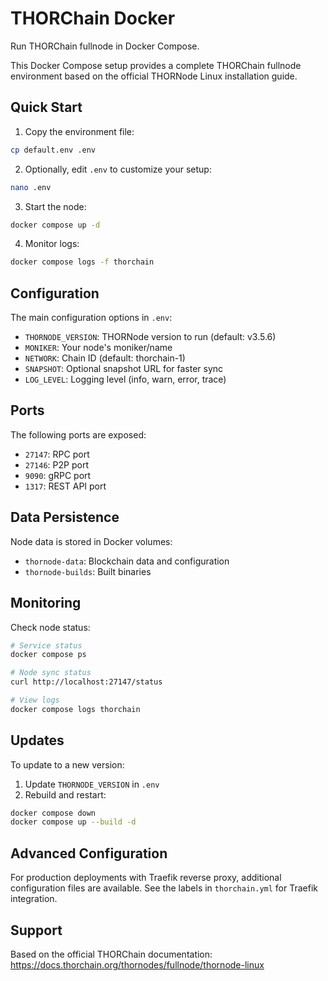 # THORChain Docker

Run THORChain fullnode in Docker Compose.

This Docker Compose setup provides a complete THORChain fullnode environment based on the official THORNode Linux installation guide.

## Quick Start

1. Copy the environment file:
```bash
cp default.env .env
```

2. Optionally, edit `.env` to customize your setup:
```bash
nano .env
```

3. Start the node:
```bash
docker compose up -d
```

4. Monitor logs:
```bash
docker compose logs -f thorchain
```

## Configuration

The main configuration options in `.env`:

- `THORNODE_VERSION`: THORNode version to run (default: v3.5.6)
- `MONIKER`: Your node's moniker/name
- `NETWORK`: Chain ID (default: thorchain-1)
- `SNAPSHOT`: Optional snapshot URL for faster sync
- `LOG_LEVEL`: Logging level (info, warn, error, trace)

## Ports

The following ports are exposed:

- `27147`: RPC port
- `27146`: P2P port
- `9090`: gRPC port
- `1317`: REST API port

## Data Persistence

Node data is stored in Docker volumes:

- `thornode-data`: Blockchain data and configuration
- `thornode-builds`: Built binaries

## Monitoring

Check node status:
```bash
# Service status
docker compose ps

# Node sync status
curl http://localhost:27147/status

# View logs
docker compose logs thorchain
```

## Updates

To update to a new version:

1. Update `THORNODE_VERSION` in `.env`
2. Rebuild and restart:
```bash
docker compose down
docker compose up --build -d
```

## Advanced Configuration

For production deployments with Traefik reverse proxy, additional configuration files are available. See the labels in `thorchain.yml` for Traefik integration.

## Support

Based on the official THORChain documentation: https://docs.thorchain.org/thornodes/fullnode/thornode-linux
